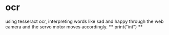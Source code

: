 # **ocr**
using tesseract ocr, interpreting words like sad and happy through the web camera and the servo motor moves accordingly.
**
print("int")
**
